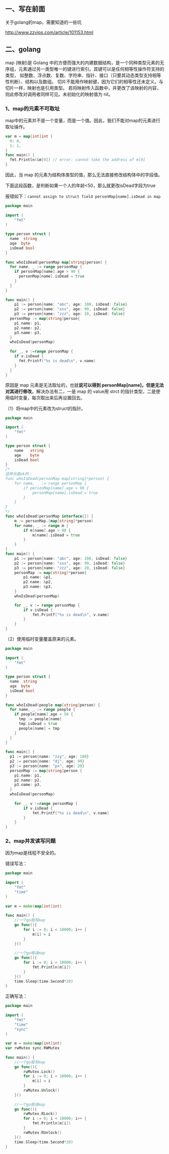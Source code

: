 

## 一、写在前面

关于golang的map，需要知道的一些坑

http://www.zzvips.com/article/101153.html



## 二、golang

map (映射)是 Golang 中的方便而强大的内建数据结构，是一个同种类型元素的无序组，元素通过另一类型唯一的键进行索引。其键可以是任何相等性操作符支持的类型， 如整数、浮点数、复数、字符串、指针、接口（只要其动态类型支持相等性判断）、结构以及数组。 切片不能用作映射键，因为它们的相等性还未定义。与切片一样，映射也是引用类型。 若将映射传入函数中，并更改了该映射的内容，则此修改对调用者同样可见。未初始化的映射值为 nil。

### 1、map的元素不可取址

map中的元素并不是一个变量，而是一个值。因此，我们不能对map的元素进行取址操作。

```go
var m = map[int]int {
  0: 0,
  1: 1,
}
func main() {
  fmt.Println(&m[0]) // error: cannot take the address of m[0]
}
```

因此，当 map 的元素为结构体类型的值，那么无法直接修改结构体中的字段值。 



下面这段函数，是判断如果一个人的年龄<50，那么就更改isDead字段为true

报错如下：`cannot assign to struct field personMap[name].isDead in map`

```go
package main
 
import (
    "fmt"
)
 
type person struct {
  name  string
  age  byte
  isDead bool
}
 
func whoIsDead(personMap map[string]person) {
  for name, _ := range personMap {
    if personMap[name].age > 90 {
      personMap[name].isDead = true
    } 
  } 
}
 
func main() {
	p1 := person{name: "abc", age: 100, isDead: false}
	p2 := person{name: "xxx", age: 99, isDead: false}
	p3 := person{name: "zzz", age: 20, isDead: false}
  personMap := map[string]person{
    p1.name: p1,
    p2.name: p2,
    p3.name: p3,
  } 
  whoIsDead(personMap)
  
  for _, v :=range personMap {
    if v.isDead {
      fmt.Printf("%s is dead\n", v.name)
    } 
  } 
}
```

原因是 map 元素是无法取址的，也就**说可以得到 personMap[name]，但是无法对其进行修改**。解决办法有二，一是 map 的 value用 strct 的指针类型，二是使用临时变量，每次取出来后再设置回去。

（1）将map中的元素改为struct的指针。

```go
package main

import (
	"fmt"
)

type person struct {
	name   string
	age    byte
	isDead bool
}
/*
这样也是ok的：
func whoIsDead(personMap map[string]*person) {
	for name, _ := range personMap {
		if personMap[name].age > 90 {
			personMap[name].isDead = true
		}
	}
}
*/
func whoIsDead(personMap interface{}) {
	m := personMap.(map[string]*person)
	for name, _ := range m {
		if m[name].age > 90 {
			m[name].isDead = true
		}
	}
}
func main() {
	p1 := person{name: "abc", age: 100, isDead: false}
	p2 := person{name: "xxx", age: 99, isDead: false}
	p3 := person{name: "zzz", age: 20, isDead: false}
	personMap := map[string]*person{
		p1.name: &p1,
		p2.name: &p2,
		p3.name: &p3,
	}
	whoIsDead(personMap)

	for _, v := range personMap {
		if v.isDead {
			fmt.Printf("%s is dead\n", v.name)
		}
	}
}

```



（2）使用临时变量覆盖原来的元素。

```go
package main
 
import (
    "fmt"
)
 
type person struct {
  name  string
  age  byte
  isDead bool
}
 
func whoIsDead(people map[string]person) {
  for name, _ := range people {
    if people[name].age < 50 {
      tmp := people[name]
      tmp.isDead = true
      people[name] = tmp
    } 
  } 
}
 
func main() {
  p1 := person{name: "zzy", age: 100}
  p2 := person{name: "dj", age: 99}
  p3 := person{name: "px", age: 20}
  personMap := map[string]person {
    p1.name: p1,
    p2.name: p2,
    p3.name: p3,
  } 
  whoIsDead(personMap)
  
    for _, v :=range personMap {
        if v.isDead {
            fmt.Printf("%s is dead\n", v.name)
        } 
    } 
}
```



### 2、map并发读写问题

因为map是线程不安全的。

错误写法：

```go
package main
 
import (
    "fmt"
    "time"
)
 
var m = make(map[int]int)
 
func main() {
    //一个go程写map
    go func(){
        for i := 0; i < 10000; i++ {
            m[i] = i 
        } 
    }()
 
    //一个go程读map
    go func(){
        for i := 0; i < 10000; i++ {
            fmt.Println(m[i]) 
        } 
    }()
    time.Sleep(time.Second*20)
}
```

正确写法：

```go
package main
 
import (
    "fmt"
    "time"
    "sync"
)
 
var m = make(map[int]int)
var rwMutex sync.RWMutex
 
func main() {
    //一个go程写map
    go func(){
        rwMutex.Lock()
        for i := 0; i < 10000; i++ {
            m[i] = i 
        } 
        rwMutex.Unlock()
    }()
 
    //一个go程读map
    go func(){
        rwMutex.RLock()
        for i := 0; i < 10000; i++ {
            fmt.Println(m[i]) 
        } 
        rwMutex.RUnlock()
    }()
    time.Sleep(time.Second*20)
}

```

